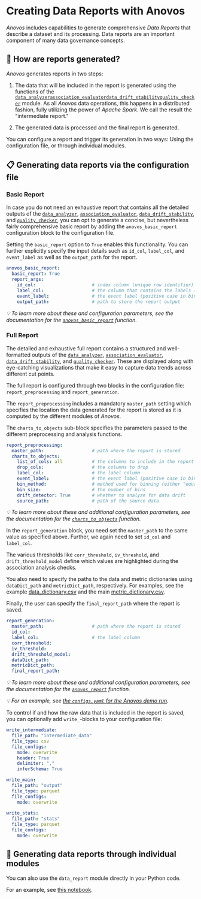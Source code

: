 # Creating Data Reports with Anovos

_Anovos_ includes capabilities to generate comprehensive _Data Reports_ that describe a dataset
and its processing. Data reports are an important component of many data governance concepts.

## 📑 How are reports generated?

_Anovos_ generates reports in two steps:

1. The data that will be included in the report is generated using the functions of the 
   [`data_analyzer`](../../docs/api/data-analyzer/_index.md)[`association_evaluator`](../../docs/api/data_analyzer/association-evaluator.md)[`data_drift_stability`](../../docs/api/drift_stability/index.md)[`quality_checker`](../../docs/api/data_analyzer/quality_checker.md) module.
   As all _Anovos_ data operations, this happens in a distributed fashion,
   fully utilizing the power of _Apache Spark_.
   We call the result the "intermediate report."

2. The generated data is processed and the final report is generated.

You can configure a report and trigger its generation in two ways:
Using the configuration file, or through individual modules.

## 📋 Generating data reports via the configuration file

### Basic Report

In case you do not need an exhaustive report that contains all the detailed outputs of the
[`data_analyzer`](../../docs/api/data-analyzer/_index.md),
[`association_evaluator`](../../docs/api/data_analyzer/association-evaluator.md),
[`data_drift_stability`](../../docs/api/drift_stability/_index.md), and
[`quality_checker`](../../docs/api/data_analyzer/quality-checker.md),
you can opt to generate a concise, but nevertheless fairly comprehensive basic report by adding the
`anovos_basic_report` configuration block to the configuration file.

Setting the `basic_report` option to `True` enables this functionality. 
You can further explicitly specify the input details such as `id_col`, `label_col`, and `event_label`
as well as the `output_path` for the report.

```yaml
anovos_basic_report:
  basic_report: True
  report_args:
    id_col:                     # index column (unique row identifier)
    label_col:                  # the column that contains the labels (required for supervised learning, leave blank otherwise)
    event_label:                # the event label (positive case in binary classification)
    output_path:                # path to store the report output
```

_💡 To learn more about these and configuration parameters, see the documentation for the
[`anovos_basic_report`](../../api/data_report/basic_report_generation.md#anovos_basic_report) function._

### Full Report

The detailed and exhaustive full report contains a structured and well-formatted outputs of the
[`data_analyzer`](../../docs/api/data-analyzer/_index.md),
[`association_evaluator`](../../docs/api/data_analyzer/association-evaluator.md),
[`data_drift_stability`](../../docs/api/drift_stability/_index.md), and
[`quality_checker`](../../docs/api/data_analyzer/quality-checker.md).
These are displayed along with eye-catching visualizations that make it easy to capture data trends across different cut points.

The full report is configured through two blocks in the configuration file: `report_preprocessing` and  `report_generation`.

The `report_preprocessing` includes a mandatory `master_path` setting which specifies the location
the data generated for the report is stored as it is computed by the different modules of _Anovos_.

The `charts_to_objects` sub-block specifies the parameters passed to the different preprocessing and analysis functions. 

```yaml
report_preprocessing:
  master_path:                  # path where the report is stored
  charts_to_objects:
    list_of_cols: all           # the columns to include in the report
    drop_cols:                  # the columns to drop
    label_col:                  # the label column
    event_label:                # the event label (positive case in binary classification)
    bin_method:                 # method used for binning (either "equal_frequency" or "equal_range")
    bin_size:                   # the number of bins
    drift_detector: True        # whether to analyze for data drift
    source_path:                # path of the source data
```
_💡 To learn more about these and additional configuration parameters, see the documentation for the
[`charts_to_objects`](../../api/data_report/report_preprocessing.md#charts_to_objects) function._

In the `report_generation` block, you need set the `master_path` to the same value as specified above.
Further, we again need to set `id_col` and `label_col`.

The various thresholds like `corr_threshold`, `iv_threshold`, and `drift_threshold_model` define which values
are highlighted during the association analysis checks.

You also need to specify the paths to the data and metric dictionaries using `dataDict_path` and `metricDict_path`, respectively.
For examples, see the example
[data_dictionary.csv](https://raw.githubusercontent.com/anovos/anovos/main/examples/data/income_dataset/data_dictionary.csv)
and the main
[metric_dictionary.csv](https://raw.githubusercontent.com/anovos/anovos/main/data/metric_dictionary.csv).

Finally, the user can specify the `final_report_path` where the report is saved.

```yaml
report_generation:
  master_path:                  # path where the report is stored
  id_col:
  label_col:                    # the label column
  corr_threshold:
  iv_threshold:
  drift_threshold_model:
  dataDict_path:
  metricDict_path:
  final_report_path:
```
_💡 To learn more about these and additional configuration parameters, see the documentation for the
[`anovos_report`](../../api/data_report/report_generation.md#anovos_report) function._

_💡 For an example, see
[the `configs.yaml` for the Anovos demo run](https://github.com/anovos/anovos/blob/main/config/configs.yaml)._

To control if and how the raw data that is included in the report is saved,
you can optionally add `write_`-blocks to your configuration file:

```yaml
write_intermediate:
  file_path: "intermediate_data"
  file_type: csv
  file_configs:
    mode: overwrite
    header: True
    delimiter: ","
    inferSchema: True

write_main:
  file_path: "output"
  file_type: parquet
  file_configs:
    mode: overwrite
    
write_stats:
  file_path: "stats"
  file_type: parquet
  file_configs:
    mode: overwrite
```

## 🦄 Generating data reports through individual modules

You can also use the `data_report` module directly in your Python code.

For an example, see [this notebook](https://github.com/anovos/anovos/blob/main/examples/notebooks/data_report.ipynb).
